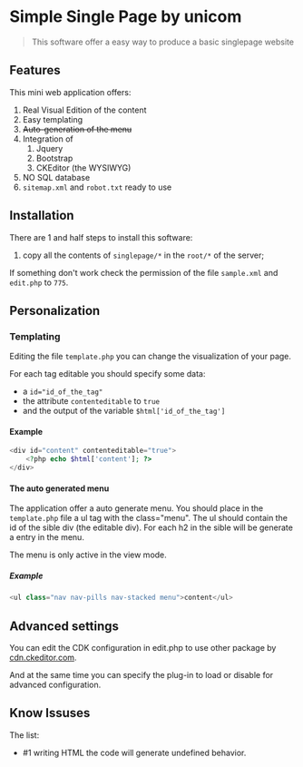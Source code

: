 Simple Single Page by unicom
============================

>This software offer a easy way to produce a basic singlepage website

## Features
This mini web application offers:

1.  Real Visual Edition of the content
2.  Easy templating
3.  ~~Auto-generation of the menu~~
4.  Integration of
    1.  Jquery
    2.  Bootstrap
    3.  CKEditor (the WYSIWYG)
5.  NO SQL database
6.  `sitemap.xml` and `robot.txt` ready to use

## Installation
There are 1 and half steps to install this software:

1.  copy all the contents of `singlepage/*` in the `root/*` of the server;

If something don't work check the permission of the file `sample.xml` and `edit.php` to `775`.

## Personalization
### Templating
Editing the file `template.php` you can change the visualization of your page.

For each tag editable you should specify some data:

-   a `id="id_of_the_tag" `
-   the attribute `contenteditable` to `true`
-   and the output of the variable `$html['id_of_the_tag']`

#### Example
```php
<div id="content" contenteditable="true">
    <?php echo $html['content']; ?>
</div>
```
#### The auto generated menu
The application offer a auto generate menu. You should place in the  `template.php` file a ul tag with the class="menu". The ul should contain the id of the sible div (the editable div). For each h2 in the sible will be generate a entry in the menu. 

The menu is only active in the view mode.

##### Example
```php
<ul class="nav nav-pills nav-stacked menu">content</ul>
```

## Advanced settings
You can edit the CDK configuration in edit.php to use other package by [cdn.ckeditor.com](https://cdn.ckeditor.com).

And at the same time you can specify the plug-in to load or disable for advanced configuration.

## Know Issuses
The list:
-   #1 writing HTML the code will generate undefined behavior.

